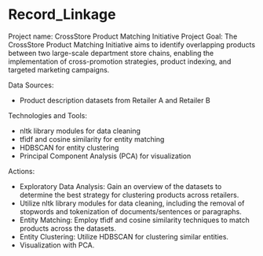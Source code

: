 # Record_Linkage

Project name: CrossStore Product Matching Initiative
Project Goal: The CrossStore Product Matching Initiative aims to identify overlapping products between two large-scale department store chains, enabling the implementation of cross-promotion strategies, product indexing, and targeted marketing campaigns.

Data Sources:
- Product description datasets from Retailer A and Retailer B

Technologies and Tools:
- nltk library modules for data cleaning
- tfidf and cosine similarity for entity matching
- HDBSCAN for entity clustering
- Principal Component Analysis (PCA) for visualization

Actions:
- Exploratory Data Analysis: Gain an overview of the datasets to determine the best strategy for clustering products across retailers.
- Utilize nltk library modules for data cleaning, including the removal of stopwords and tokenization of documents/sentences or paragraphs.
- Entity Matching: Employ tfidf and cosine similarity techniques to match products across the datasets.
- Entity Clustering: Utilize HDBSCAN for clustering similar entities.
- Visualization with PCA.

